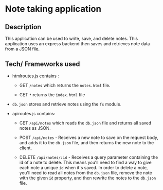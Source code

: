 # Note taking application

## Description

This application can be used to write, save, and delete notes. This application uses an express backend then saves and retrieves note data from a JSON file.

## Tech/ Frameworks used

* htmlroutes.js contains :

    * GET `/notes`  which returns the `notes.html` file.

    * GET `*` returns the `index.html` file



* `db.json` stores and retrieve notes using the `fs` module.


* apiroutes.js contains:

    * GET `/api/notes` which reads the `db.json` file and returns all saved notes as JSON.

    * POST `/api/notes` - Receives a new note to save on the request body, and adds it to the `db.json` file, and then returns the new note to the client.

    * DELETE `/api/notes/:id` - Receives a query parameter containing the id of a note to delete. This means you'll need to find a way to give each note a unique `id` when it's saved. In order to delete a note, you'll need to read all notes from the `db.json` file, remove the note with the given `id` property, and then rewrite the notes to the `db.json` file.
